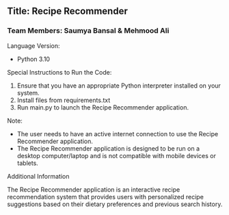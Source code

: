 ## Title: Recipe Recommender

### Team Members: Saumya Bansal & Mehmood Ali

Language Version: 

- Python 3.10

Special Instructions to Run the Code:

1. Ensure that you have an appropriate Python interpreter installed on your system.
2. Install files from requirements.txt
3. Run main.py to launch the Recipe Recommender application.

Note:

- The user needs to have an active internet connection to use the Recipe Recommender application.
- The Recipe Recommender application is designed to be run on a desktop computer/laptop and is not compatible with mobile devices or tablets.

Additional Information

The Recipe Recommender application is an interactive recipe recommendation system that provides users with personalized recipe suggestions based on their dietary preferences and previous search history.